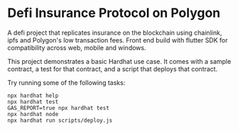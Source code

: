 # Defi Insurance Protocol on Polygon 

A defi project that replicates insurance on the blockchain using chainlink, ipfs and Polygon's low transaction fees. Front end build with flutter SDK for compatibility across web, mobile and windows.

This project demonstrates a basic Hardhat use case. It comes with a sample contract, a test for that contract, and a script that deploys that contract.

Try running some of the following tasks:

```shell
npx hardhat help
npx hardhat test
GAS_REPORT=true npx hardhat test
npx hardhat node
npx hardhat run scripts/deploy.js
```
